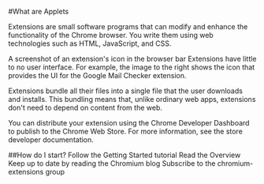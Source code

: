 #What are Applets

Extensions are small software programs that can modify and enhance the functionality of the Chrome browser. You write them using web technologies such as HTML, JavaScript, and CSS.

A screenshot of an extension's icon in the browser bar Extensions have little to no user interface. For example, the image to the right shows the icon that provides the UI for the Google Mail Checker extension.

Extensions bundle all their files into a single file that the user downloads and installs. This bundling means that, unlike ordinary web apps, extensions don't need to depend on content from the web.

You can distribute your extension using the Chrome Developer Dashboard to publish to the Chrome Web Store. For more information, see the store developer documentation.

##How do I start?
Follow the Getting Started tutorial
Read the Overview
Keep up to date by reading the Chromium blog
Subscribe to the chromium-extensions group





